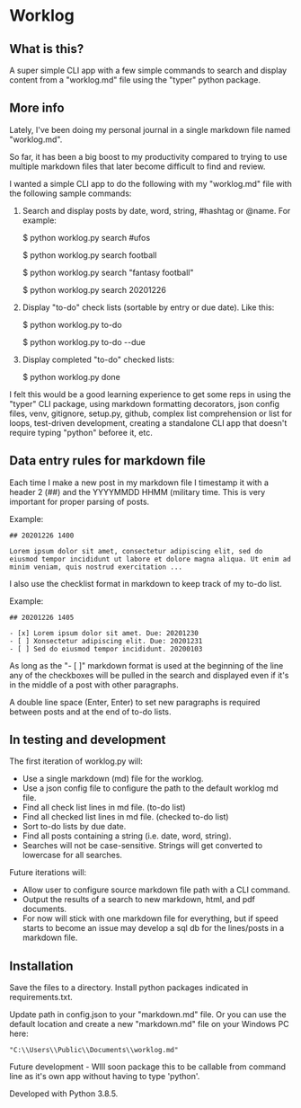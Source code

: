 # Worklog

## What is this?

A super simple CLI app with a few simple commands to search and display content from a "worklog.md" file using the "typer" python package.

## More info

Lately, I've been doing my personal journal in a single markdown file named "worklog.md".
 
So far, it has been a big boost to my productivity compared to trying to use multiple markdown files that later become difficult to find and review.

I wanted a simple CLI app to do the following with my "worklog.md" file with the following sample commands:

1. Search and display posts by date, word, string, #hashtag or @name. For example:

    $ python worklog.py search #ufos

    $ python worklog.py search football

    $ python worklog.py search "fantasy football"

    $ python worklog.py search 20201226

2. Display "to-do" check lists (sortable by entry or due date). Like this:

    $ python worklog.py to-do

    $ python worklog.py to-do --due

3. Display completed "to-do" checked lists:

    $ python worklog.py done

I felt this would be a good learning experience to get some reps in using the "typer" CLI package, using markdown formatting decorators, json config files, venv, gitignore, setup.py, github, complex list comprehension or list for loops, test-driven development, creating a standalone CLI app that doesn't require typing "python" beforee it, etc.

## Data entry rules for markdown file

Each time I make a new post in my markdown file I timestamp it with a header 2 (##) and the YYYYMMDD HHMM (military time. This is very important for proper parsing of posts. 

Example:

    ## 20201226 1400

    Lorem ipsum dolor sit amet, consectetur adipiscing elit, sed do eiusmod tempor incididunt ut labore et dolore magna aliqua. Ut enim ad minim veniam, quis nostrud exercitation ...

I also use the checklist format in markdown to keep track of my to-do list.

Example:

    ## 20201226 1405

    - [x] Lorem ipsum dolor sit amet. Due: 20201230
    - [ ] Xonsectetur adipiscing elit. Due: 20201231
    - [ ] Sed do eiusmod tempor incididunt. 20200103

As long as the "- [ ]" markdown format is used at the beginning of the line any of the checkboxes will be pulled in the search and displayed even if it's in the middle of a post with other paragraphs.

A double line space (Enter, Enter) to set new paragraphs is required between posts and at the end of to-do lists.

## In testing and development

The first iteration of worklog.py will:

* Use a single markdown (md) file for the worklog.
* Use a json config file to configure the path to the default worklog md file.
* Find all check list lines in md file. (to-do list)
* Find all checked list lines in md file. (checked to-do list)
* Sort to-do lists by due date.
* Find all posts containing a string (i.e. date, word, string).
* Searches will not be case-sensitive. Strings will get converted to lowercase for all searches.

Future iterations will:
* Allow user to configure source markdown file path with a CLI command.
* Output the results of a search to new markdown, html, and pdf documents.
* For now will stick with one markdown file for everything, but if speed starts to become an issue may develop a sql db for the lines/posts in a markdown file.

## Installation

Save the files to a directory. Install python packages indicated in requirements.txt.

Update path in config.json to your "markdown.md" file. Or you can use the default location and create a new "markdown.md" file on your Windows PC here:

    "C:\\Users\\Public\\Documents\\worklog.md"

Future development - WIll soon package this to be callable from command line as it's own app without having to type 'python'.

Developed with Python 3.8.5.







